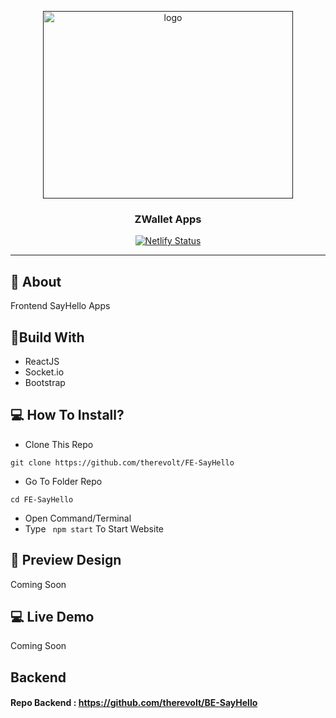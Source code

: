 <p align="center">
  <a href="" rel="noopener">
 <img width=400px height=300px src="https://i.ibb.co/bBbCyCy/image-2021-05-03-033832.png" alt="logo"></a>
</p>
<h3 align="center">ZWallet Apps</h3>
<div align="center">
  
[![Netlify Status](https://api.netlify.com/api/v1/badges/6f80fbfc-260f-4a04-a6d7-8173ba743ee5/deploy-status)](https://app.netlify.com/sites/shello/deploys)

</div>

---

## 🧐 About
Frontend SayHello Apps

## 🔖Build With
- ReactJS
- Socket.io
- Bootstrap

## 💻 How To Install?
- Clone This Repo
```
git clone https://github.com/therevolt/FE-SayHello
```
- Go To Folder Repo
```
cd FE-SayHello
```
- Open Command/Terminal
- Type ``` npm start``` To Start Website

## 🔎 Preview Design <a name = "preview"></a>
Coming Soon

## 💻 Live Demo <a name = "live_demo"></a>
Coming Soon

## Backend
#### Repo Backend : https://github.com/therevolt/BE-SayHello
